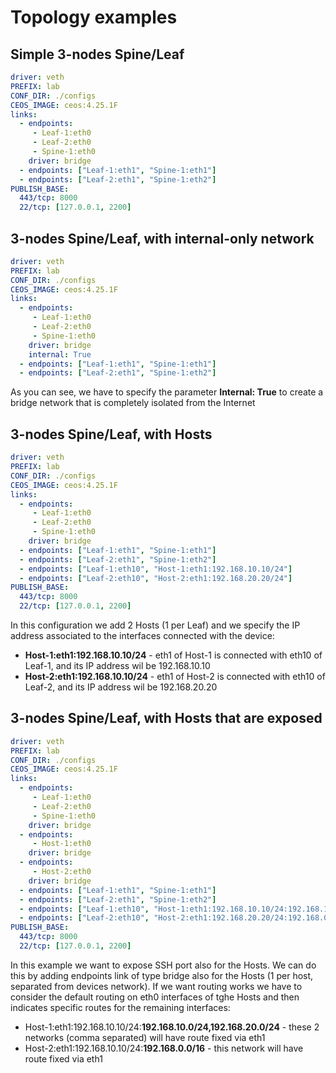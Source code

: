 # Topology examples

## Simple 3-nodes Spine/Leaf

```yaml
driver: veth
PREFIX: lab
CONF_DIR: ./configs
CEOS_IMAGE: ceos:4.25.1F
links:
  - endpoints:
     - Leaf-1:eth0
     - Leaf-2:eth0
     - Spine-1:eth0
    driver: bridge
  - endpoints: ["Leaf-1:eth1", "Spine-1:eth1"]
  - endpoints: ["Leaf-2:eth1", "Spine-1:eth2"]
PUBLISH_BASE:
  443/tcp: 8000
  22/tcp: [127.0.0.1, 2200]
```

## 3-nodes Spine/Leaf, with internal-only network

```yaml
driver: veth
PREFIX: lab
CONF_DIR: ./configs
CEOS_IMAGE: ceos:4.25.1F
links:
  - endpoints:
     - Leaf-1:eth0
     - Leaf-2:eth0
     - Spine-1:eth0
    driver: bridge
    internal: True
  - endpoints: ["Leaf-1:eth1", "Spine-1:eth1"]
  - endpoints: ["Leaf-2:eth1", "Spine-1:eth2"]
```

As you can see, we have to specify the parameter **Internal: True** to create a bridge network that is completely isolated from the Internet

## 3-nodes Spine/Leaf, with Hosts

```yaml
driver: veth
PREFIX: lab
CONF_DIR: ./configs
CEOS_IMAGE: ceos:4.25.1F
links:
  - endpoints:
     - Leaf-1:eth0
     - Leaf-2:eth0
     - Spine-1:eth0
    driver: bridge
  - endpoints: ["Leaf-1:eth1", "Spine-1:eth1"]
  - endpoints: ["Leaf-2:eth1", "Spine-1:eth2"]
  - endpoints: ["Leaf-1:eth10", "Host-1:eth1:192.168.10.10/24"]
  - endpoints: ["Leaf-2:eth10", "Host-2:eth1:192.168.20.20/24"]
PUBLISH_BASE:
  443/tcp: 8000
  22/tcp: [127.0.0.1, 2200]
```

In this configuration we add 2 Hosts (1 per Leaf) and we specify the IP address associated to the interfaces connected with the device:
* **Host-1:eth1:192.168.10.10/24** - eth1 of Host-1 is connected with eth10 of Leaf-1, and its IP address wil be 192.168.10.10
* **Host-2:eth1:192.168.10.10/24** - eth1 of Host-2 is connected with eth10 of Leaf-2, and its IP address wil be 192.168.20.20

## 3-nodes Spine/Leaf, with Hosts that are exposed

```yaml
driver: veth
PREFIX: lab
CONF_DIR: ./configs
CEOS_IMAGE: ceos:4.25.1F
links:
  - endpoints:
     - Leaf-1:eth0
     - Leaf-2:eth0
     - Spine-1:eth0
    driver: bridge
  - endpoints:
     - Host-1:eth0
    driver: bridge
  - endpoints:
     - Host-2:eth0
    driver: bridge
  - endpoints: ["Leaf-1:eth1", "Spine-1:eth1"]
  - endpoints: ["Leaf-2:eth1", "Spine-1:eth2"]
  - endpoints: ["Leaf-1:eth10", "Host-1:eth1:192.168.10.10/24:192.168.10.0/24,192.168.20.0/24"]
  - endpoints: ["Leaf-2:eth10", "Host-2:eth1:192.168.20.20/24:192.168.0.0/16"]
PUBLISH_BASE:
  443/tcp: 8000
  22/tcp: [127.0.0.1, 2200]
```

In this example we want to expose SSH port also for the Hosts. We can do this by adding endpoints link of type bridge also for the Hosts (1 per host, separated from devices network).
If we want routing works we have to consider the default routing on eth0 interfaces of tghe Hosts and then indicates specific routes for the remaining interfaces:
* Host-1:eth1:192.168.10.10/24:**192.168.10.0/24,192.168.20.0/24** - these 2 networks (comma separated) will have route fixed via eth1
* Host-2:eth1:192.168.10.10/24:**192.168.0.0/16** - this network will have route fixed via eth1